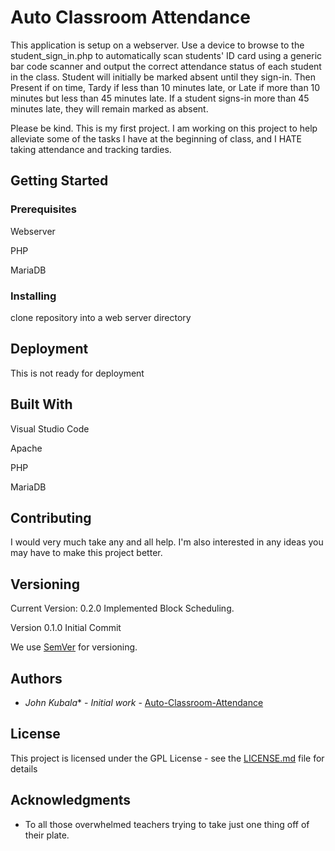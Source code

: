 # Auto Classroom Attendance
This application is setup on a webserver. Use a device to browse to the student_sign_in.php to automatically scan students' ID card using a generic bar code scanner and output the correct attendance status of each student in the class.  Student will initially be marked absent until they sign-in.  Then Present if on time, Tardy if less than 10 minutes late, or Late if more than 10 minutes but less than 45 minutes late.  If a student signs-in more than 45 minutes late, they will remain marked as absent.

Please be kind.  This is my first project.  I am working on this project to help alleviate some of the tasks I have at the beginning of class, and I HATE taking attendance and tracking tardies.


## Getting Started


### Prerequisites
Webserver

PHP

MariaDB


### Installing
clone repository into a web server directory



## Deployment

This is not ready for deployment

## Built With
Visual Studio Code

Apache

PHP

MariaDB


## Contributing

I would very much take any and all help.  I'm also interested in any ideas you may have to make this project better.

## Versioning
Current Version: 0.2.0
Implemented Block Scheduling.

Version 0.1.0
Initial Commit


We use [SemVer](http://semver.org/) for versioning. 

## Authors

* *John Kubala** - *Initial work* - [Auto-Classroom-Attendance](https://github.com/jkubala4454)

## License

This project is licensed under the GPL License - see the [LICENSE.md](LICENSE.md) file for details

## Acknowledgments

* To all those overwhelmed teachers trying to take just one thing off of their plate.

